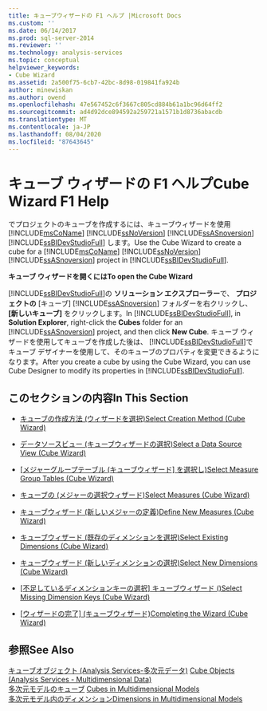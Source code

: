```yaml
---
title: キューブウィザードの F1 ヘルプ |Microsoft Docs
ms.custom: ''
ms.date: 06/14/2017
ms.prod: sql-server-2014
ms.reviewer: ''
ms.technology: analysis-services
ms.topic: conceptual
helpviewer_keywords:
- Cube Wizard
ms.assetid: 2a500f75-6cb7-42bc-8d98-019841fa924b
author: minewiskan
ms.author: owend
ms.openlocfilehash: 47e567452c6f3667c805cd884b61a1bc96d64ff2
ms.sourcegitcommit: ad4d92dce894592a259721a1571b1d8736abacdb
ms.translationtype: MT
ms.contentlocale: ja-JP
ms.lasthandoff: 08/04/2020
ms.locfileid: "87643645"
---
```

# <a name="cube-wizard-f1-help"></a><span data-ttu-id="936ca-102">キューブ ウィザードの F1 ヘルプ</span><span class="sxs-lookup"><span data-stu-id="936ca-102">Cube Wizard F1 Help</span></span>
  <span data-ttu-id="936ca-103">でプロジェクトのキューブを作成するには、キューブウィザードを使用 [!INCLUDE[msCoName](../includes/msconame-md.md)] [!INCLUDE[ssNoVersion](../includes/ssnoversion-md.md)] [!INCLUDE[ssASnoversion](../includes/ssasnoversion-md.md)] [!INCLUDE[ssBIDevStudioFull](../includes/ssbidevstudiofull-md.md)] します。</span><span class="sxs-lookup"><span data-stu-id="936ca-103">Use the Cube Wizard to create a cube for a [!INCLUDE[msCoName](../includes/msconame-md.md)] [!INCLUDE[ssNoVersion](../includes/ssnoversion-md.md)] [!INCLUDE[ssASnoversion](../includes/ssasnoversion-md.md)] project in [!INCLUDE[ssBIDevStudioFull](../includes/ssbidevstudiofull-md.md)].</span></span>  
  
 <span data-ttu-id="936ca-104">**キューブ ウィザードを開くには**</span><span class="sxs-lookup"><span data-stu-id="936ca-104">**To open the Cube Wizard**</span></span>  
  
 <span data-ttu-id="936ca-105">[!INCLUDE[ssBIDevStudioFull](../includes/ssbidevstudiofull-md.md)]の **ソリューション エクスプローラー**で、 **プロジェクトの** [キューブ] [!INCLUDE[ssASnoversion](../includes/ssasnoversion-md.md)] フォルダーを右クリックし、 **[新しいキューブ]** をクリックします。</span><span class="sxs-lookup"><span data-stu-id="936ca-105">In [!INCLUDE[ssBIDevStudioFull](../includes/ssbidevstudiofull-md.md)], in **Solution Explorer**, right-click the **Cubes** folder for an [!INCLUDE[ssASnoversion](../includes/ssasnoversion-md.md)] project, and then click **New Cube**.</span></span> <span data-ttu-id="936ca-106">キューブ ウィザードを使用してキューブを作成した後は、 [!INCLUDE[ssBIDevStudioFull](../includes/ssbidevstudiofull-md.md)]でキューブ デザイナーを使用して、そのキューブのプロパティを変更できるようになります。</span><span class="sxs-lookup"><span data-stu-id="936ca-106">After you create a cube by using the Cube Wizard, you can use Cube Designer to modify its properties in [!INCLUDE[ssBIDevStudioFull](../includes/ssbidevstudiofull-md.md)].</span></span>  
  
## <a name="in-this-section"></a><span data-ttu-id="936ca-107">このセクションの内容</span><span class="sxs-lookup"><span data-stu-id="936ca-107">In This Section</span></span>  
  
-   [<span data-ttu-id="936ca-108">キューブの作成方法 &#40;ウィザードを選択&#41;</span><span class="sxs-lookup"><span data-stu-id="936ca-108">Select Creation Method &#40;Cube Wizard&#41;</span></span>](select-creation-method-cube-wizard.md)  
  
-   [<span data-ttu-id="936ca-109">データソースビュー &#40;キューブウィザードの選択&#41;</span><span class="sxs-lookup"><span data-stu-id="936ca-109">Select a Data Source View &#40;Cube Wizard&#41;</span></span>](select-a-data-source-view-cube-wizard.md)  
  
-   <span data-ttu-id="936ca-110">[[メジャーグループテーブル &#40;キューブウィザード] を選択し&#41;](select-measure-group-tables-cube-wizard.md)</span><span class="sxs-lookup"><span data-stu-id="936ca-110">[Select Measure Group Tables &#40;Cube Wizard&#41;](select-measure-group-tables-cube-wizard.md)</span></span>  
  
-   [<span data-ttu-id="936ca-111">キューブの &#40;メジャーの選択ウィザード&#41;</span><span class="sxs-lookup"><span data-stu-id="936ca-111">Select Measures &#40;Cube Wizard&#41;</span></span>](select-measures-cube-wizard.md)  
  
-   [<span data-ttu-id="936ca-112">キューブウィザード &#40;新しいメジャーの定義&#41;</span><span class="sxs-lookup"><span data-stu-id="936ca-112">Define New Measures &#40;Cube Wizard&#41;</span></span>](define-new-measures-cube-wizard.md)  
  
-   [<span data-ttu-id="936ca-113">キューブウィザード &#40;既存のディメンションを選択&#41;</span><span class="sxs-lookup"><span data-stu-id="936ca-113">Select Existing Dimensions &#40;Cube Wizard&#41;</span></span>](select-existing-dimensions-cube-wizard.md)  
  
-   [<span data-ttu-id="936ca-114">キューブウィザード &#40;新しいディメンションの選択&#41;</span><span class="sxs-lookup"><span data-stu-id="936ca-114">Select New Dimensions &#40;Cube Wizard&#41;</span></span>](select-new-dimensions-cube-wizard.md)  
  
-   <span data-ttu-id="936ca-115">[[不足しているディメンションキーの選択] キューブウィザード &#40;&#41;](select-missing-dimension-keys-cube-wizard.md)</span><span class="sxs-lookup"><span data-stu-id="936ca-115">[Select Missing Dimension Keys &#40;Cube Wizard&#41;](select-missing-dimension-keys-cube-wizard.md)</span></span>  
  
-   <span data-ttu-id="936ca-116">[[ウィザードの完了] &#40;キューブウィザード&#41;](completing-the-wizard-cube-wizard.md)</span><span class="sxs-lookup"><span data-stu-id="936ca-116">[Completing the Wizard &#40;Cube Wizard&#41;](completing-the-wizard-cube-wizard.md)</span></span>  
  
## <a name="see-also"></a><span data-ttu-id="936ca-117">参照</span><span class="sxs-lookup"><span data-stu-id="936ca-117">See Also</span></span>  
 <span data-ttu-id="936ca-118">[キューブオブジェクト &#40;Analysis Services-多次元データ&#41;](multidimensional-models-olap-logical-cube-objects/cube-objects-analysis-services-multidimensional-data.md) </span><span class="sxs-lookup"><span data-stu-id="936ca-118">[Cube Objects &#40;Analysis Services - Multidimensional Data&#41;](multidimensional-models-olap-logical-cube-objects/cube-objects-analysis-services-multidimensional-data.md) </span></span>  
 <span data-ttu-id="936ca-119">[多次元モデルのキューブ](multidimensional-models/cubes-in-multidimensional-models.md) </span><span class="sxs-lookup"><span data-stu-id="936ca-119">[Cubes in Multidimensional Models](multidimensional-models/cubes-in-multidimensional-models.md) </span></span>  
 [<span data-ttu-id="936ca-120">多次元モデル内のディメンション</span><span class="sxs-lookup"><span data-stu-id="936ca-120">Dimensions in Multidimensional Models</span></span>](multidimensional-models/dimensions-in-multidimensional-models.md)  
  
  
